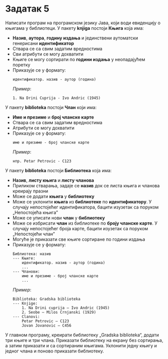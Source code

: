 # Задатак 5

Написати програм на програмском језику Јава, који води евиденцију о књигама у библиотеци.
У пакету **knjiga** постоји **Књига** која има:
* **Назив**, **аутора**, **годину издања** и јединствени аутоматски генерисани **идентификатор**
* Ствара се са свим задатим вредностима
* Сви атрибути се могу дохватити
* Књиге се могу сортирати по **години издања** у неопадајућем поретку
* Приказује се у формату:
  ```
  идентификатор. назив - аутор (година)
  ```
  *Пример*:
  ```
  1. Na Drini Cuprija - Ivo Andric (1945)
  ```

У пакету **biblioteka** постоји **Члан** који има:
* **Име и презиме** и **број чланске карте**
* Ствара се са свим задатим вредностима
* Атрибути се могу дохватити
* Приказује се у формату:
  ```
  име и презиме - број чланске карте
  ```
  *Пример*:
  ```
  нпр. Petar Petrovic - C123
  ```

У пакету **biblioteka** постоји **Библиотека** која има:
* **Назив**, **листу књига** и **листу чланова**
* Приликом стварања, задаје се **назив** док се листа књига и чланова креирају празни
* Може се додати **књига** у **библиотеку**
* Може се уклонити **књига** из **библиотеке** по **идентификатору**. У случају непостојећег идентификатора, бацити изузетак са поруком „Непостојећа књига”
* Може се уписати нови **члан** у **библиотеку**
* Може се избрисати **члан** из библиотеке по **броју чланске карте**. У случају непостојећег броја карте, бацити изузетак са поруком „Непостојећи члан”
* Могуће је приказати све књиге сортиране по години издања
* Приказује се у формату:
  ```
  Библиотека: назив
  --- Књиге:
      идентификатор. назив - аутор (година)
      ...
  --- Чланови:
      име и презиме - број чланске карте
      ...
  ```
  *Пример*:
  ```
  Biblioteka: Gradska biblioteka
  --- Knjige:
      1. Na Drini cuprija – Ivo Andric (1945)
      2. Seobe – Milos Crnjanski (1929)
  --- Clanovi:
      Petar Petrovic – C123
      Jovan Jovanovic – C456
  ```
  
У главном програму, креирати библиотеку „Gradska biblioteka“, додати три књиге и три члана.
Приказати библиотеку на екрану без сортирања, а затим приказати и са сортираним књигама.
Уклонити једну књигу и једног члана и поново приказати библиотеку.
